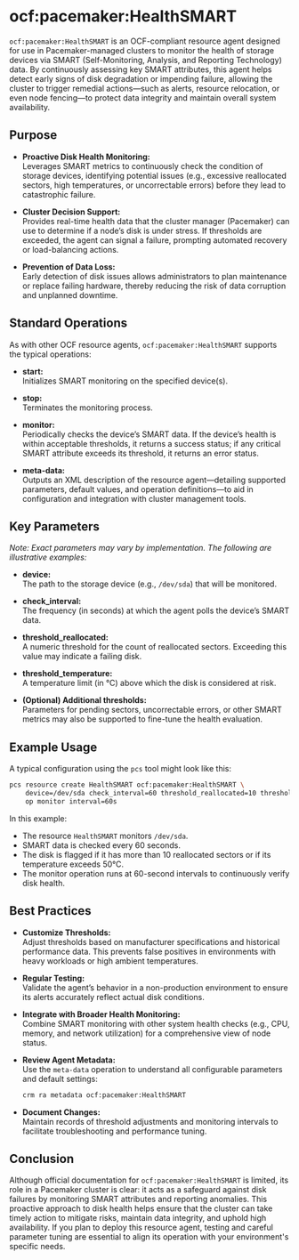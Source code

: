 # ocf:pacemaker:HealthSMART
`ocf:pacemaker:HealthSMART` is an OCF-compliant resource agent designed for use in Pacemaker-managed clusters to monitor the health of storage devices via SMART (Self-Monitoring, Analysis, and Reporting Technology) data. By continuously assessing key SMART attributes, this agent helps detect early signs of disk degradation or impending failure, allowing the cluster to trigger remedial actions—such as alerts, resource relocation, or even node fencing—to protect data integrity and maintain overall system availability.



## Purpose

- **Proactive Disk Health Monitoring:**  
  Leverages SMART metrics to continuously check the condition of storage devices, identifying potential issues (e.g., excessive reallocated sectors, high temperatures, or uncorrectable errors) before they lead to catastrophic failure.

- **Cluster Decision Support:**  
  Provides real-time health data that the cluster manager (Pacemaker) can use to determine if a node’s disk is under stress. If thresholds are exceeded, the agent can signal a failure, prompting automated recovery or load-balancing actions.

- **Prevention of Data Loss:**  
  Early detection of disk issues allows administrators to plan maintenance or replace failing hardware, thereby reducing the risk of data corruption and unplanned downtime.



## Standard Operations

As with other OCF resource agents, `ocf:pacemaker:HealthSMART` supports the typical operations:

- **start:**  
  Initializes SMART monitoring on the specified device(s).

- **stop:**  
  Terminates the monitoring process.

- **monitor:**  
  Periodically checks the device’s SMART data. If the device’s health is within acceptable thresholds, it returns a success status; if any critical SMART attribute exceeds its threshold, it returns an error status.

- **meta-data:**  
  Outputs an XML description of the resource agent—detailing supported parameters, default values, and operation definitions—to aid in configuration and integration with cluster management tools.



## Key Parameters

*Note: Exact parameters may vary by implementation. The following are illustrative examples:*

- **device:**  
  The path to the storage device (e.g., `/dev/sda`) that will be monitored.

- **check_interval:**  
  The frequency (in seconds) at which the agent polls the device’s SMART data.

- **threshold_reallocated:**  
  A numeric threshold for the count of reallocated sectors. Exceeding this value may indicate a failing disk.

- **threshold_temperature:**  
  A temperature limit (in °C) above which the disk is considered at risk.

- **(Optional) Additional thresholds:**  
  Parameters for pending sectors, uncorrectable errors, or other SMART metrics may also be supported to fine-tune the health evaluation.



## Example Usage

A typical configuration using the `pcs` tool might look like this:

```bash
pcs resource create HealthSMART ocf:pacemaker:HealthSMART \
    device=/dev/sda check_interval=60 threshold_reallocated=10 threshold_temperature=50 \
    op monitor interval=60s
```

In this example:
- The resource `HealthSMART` monitors `/dev/sda`.
- SMART data is checked every 60 seconds.
- The disk is flagged if it has more than 10 reallocated sectors or if its temperature exceeds 50°C.
- The monitor operation runs at 60-second intervals to continuously verify disk health.



## Best Practices

- **Customize Thresholds:**  
  Adjust thresholds based on manufacturer specifications and historical performance data. This prevents false positives in environments with heavy workloads or high ambient temperatures.

- **Regular Testing:**  
  Validate the agent’s behavior in a non-production environment to ensure its alerts accurately reflect actual disk conditions.

- **Integrate with Broader Health Monitoring:**  
  Combine SMART monitoring with other system health checks (e.g., CPU, memory, and network utilization) for a comprehensive view of node status.

- **Review Agent Metadata:**  
  Use the `meta-data` operation to understand all configurable parameters and default settings:
  ```bash
  crm ra metadata ocf:pacemaker:HealthSMART
  ```

- **Document Changes:**  
  Maintain records of threshold adjustments and monitoring intervals to facilitate troubleshooting and performance tuning.



## Conclusion

Although official documentation for `ocf:pacemaker:HealthSMART` is limited, its role in a Pacemaker cluster is clear: it acts as a safeguard against disk failures by monitoring SMART attributes and reporting anomalies. This proactive approach to disk health helps ensure that the cluster can take timely action to mitigate risks, maintain data integrity, and uphold high availability. If you plan to deploy this resource agent, testing and careful parameter tuning are essential to align its operation with your environment's specific needs.
